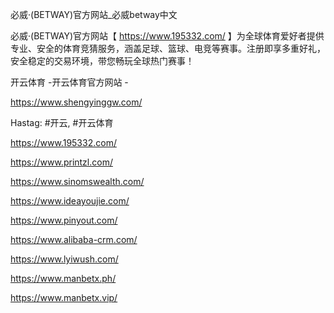必威·(BETWAY)官方网站_必威betway中文

必威·(BETWAY)官方网站【 https://www.195332.com/ 】为全球体育爱好者提供专业、安全的体育竞猜服务，涵盖足球、篮球、电竞等赛事。注册即享多重好礼，安全稳定的交易环境，带您畅玩全球热门赛事！

开云体育 -开云体育官方网站 -

https://www.shengyinggw.com/

Hastag: #开云, #开云体育

https://www.195332.com/

https://www.printzl.com/

https://www.sinomswealth.com/

https://www.ideayoujie.com/

https://www.pinyout.com/

https://www.alibaba-crm.com/

https://www.lyiwush.com/

https://www.manbetx.ph/

https://www.manbetx.vip/
